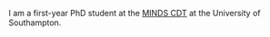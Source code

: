 

I am a first-year PhD student at the [MINDS CDT](https://www.mindscdt.southampton.ac.uk) at the University of Southampton. 
